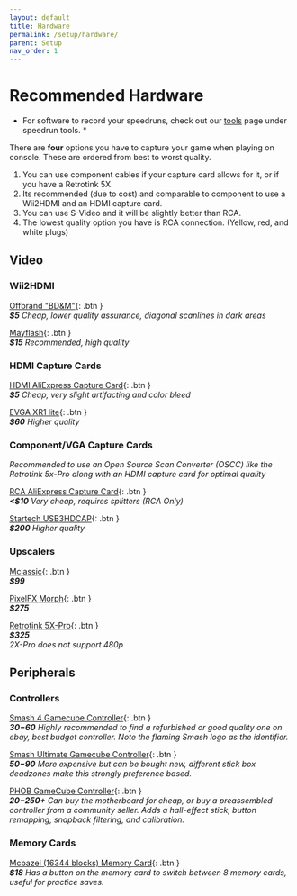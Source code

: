 ```yaml
---
layout: default
title: Hardware
permalink: /setup/hardware/
parent: Setup
nav_order: 1
---
```

# Recommended Hardware

* For software to record your speedruns, check out our [tools](https://smscommunity.github.io/sms-guide/tools#speedrun-tools) page under speedrun tools. *  

There are **four** options you have to capture your game when playing on console. These are ordered from best to worst quality.  
1. You can use component cables if your capture card allows for it, or if you have a Retrotink 5X.
2. Its recommended (due to cost) and comparable to component to use a Wii2HDMI and an HDMI capture card.  
3. You can use S-Video and it will be slightly better than RCA.
4. The lowest quality option you have is RCA connection. (Yellow, red, and white plugs)  

## Video

### Wii2HDMI
[Offbrand "BD&M"](https://www.amazon.com/dp/B0CZ716J42){: .btn }  
<i> **$5** Cheap, lower quality assurance, diagonal scanlines in dark areas </i>    

[Mayflash](https://www.amazon.com/dp/B07XG6X4TC){: .btn }  
<i> **$15** Recommended, high quality </i>    

### HDMI Capture Cards
[HDMI AliExpress Capture Card](https://www.aliexpress.us/item/3256804732218807.html?spm=a2g0o.productlist.main.5.36c5HsqEHsqEIy&algo_pvid=cff1c4f1-23e3-4a70-b05c-2f4a2e6bd4ba&algo_exp_id=cff1c4f1-23e3-4a70-b05c-2f4a2e6bd4ba-25&pdp_ext_f=%7B%22order%22%3A%223343%22%2C%22eval%22%3A%221%22%7D&pdp_npi=6%40dis%21USD%2111.28%213.78%21%21%2111.28%213.78%21%402103209b17563180118006572e95e6%2112000037945115206%21sea%21US%210%21ABX%211%210%21n_tag%3A-29910%3Bd%3A47a738b%3Bm03_new_user%3A-29895%3BpisId%3A5000000174221210&curPageLogUid=r2It8N7xDp0n&utparam-url=scene%3Asearch%7Cquery_from%3A%7Cx_object_id%3A1005004918533559%7C_p_origin_prod%3A){: .btn }  
<i> **$5** Cheap, very slight artifacting and color bleed </i>  

[EVGA XR1 lite](https://a.co/d/6B7HP8d){: .btn }  
<i> **$60** Higher quality </i>  

### Component/VGA Capture Cards

<i> Recommended to use an Open Source Scan Converter (OSCC) like the Retrotink 5x-Pro along with an HDMI capture card for optimal quality </i>  

[RCA AliExpress Capture Card](https://www.aliexpress.us/item/3256807957178619.html?spm=a2g0o.productlist.main.28.583f635fngTluk&algo_pvid=063b2638-7390-418d-af56-2ce5e7429f12&algo_exp_id=063b2638-7390-418d-af56-2ce5e7429f12-54&pdp_ext_f=%7B"order"%3A"455"%2C"eval"%3A"1"%2C"fromPage"%3A"search"%7D&pdp_npi=6%40dis%21USD%219.67%212.67%21%21%2168.59%2118.95%21%402101ef7017602042428117182ea115%2112000043971452905%21sea%21US%210%21ABX%211%210%21n_tag%3A-29910%3Bd%3A40ac3ec0%3Bm03_new_user%3A-29895%3BpisId%3A5000000187461913&curPageLogUid=4OzYTXDP0ouM&utparam-url=scene%3Asearch%7Cquery_from%3A%7Cx_object_id%3A1005008143493371%7C_p_origin_prod%3A){: .btn }  
<i> **<$10** Very cheap, requires splitters (RCA Only) </i>  

[Startech USB3HDCAP](https://www.startech.com/en-us/audio-video-products/usb3hdcap?srsltid=AfmBOooD_St0S-V0Gsu5IUK1_ip7rBXS7Y4NIbNrruGR6oTqchuXa-kH){: .btn }  
<i> **$200** Higher quality </i>  

### Upscalers
[Mclassic](https://marseilleinc.com/products/buy-mclassic){: .btn }  
<i> **$99** </i>  

[PixelFX Morph](https://www.pixelfx.co/product-page/Morph-4k-Upscaler-Advanced-HDMI-Gaming-Media){: .btn }  
<i> **$275** </i>  

[Retrotink 5X-Pro](https://www.retrotink.com/product-page/5x-pro){: .btn }  
<i> **$325** </i>  
*2X-Pro does not support 480p*

## Peripherals

### Controllers
[Smash 4 Gamecube Controller](https://smscommunity.github.io/sms-guide/assets/general/hardware/smash4gccex.jpeg){: .btn }  
<i> **$30-$60** Highly recommended to find a refurbished or good quality one on ebay, best budget controller. Note the flaming Smash logo as the identifier. </i>  

[Smash Ultimate Gamecube Controller](https://smscommunity.github.io/sms-guide/assets/general/hardware/smashultgccex.png){: .btn }  
<i> **$50-$90** More expensive but can be bought new, different stick box deadzones make this strongly preference based. </i>  

[PHOB GameCube Controller](https://smscommunity.github.io/sms-guide/assets/general/hardware/phobmobocex.png){: .btn }  
<i> **$20-$250+** Can buy the motherboard for cheap, or buy a preassembled controller from a community seller. Adds a hall-effect stick, button remapping, snapback filtering, and calibration. </i>  

### Memory Cards
[Mcbazel (16344 blocks) Memory Card](https://a.co/d/24FOwof){: .btn }  
<i> **$18** Has a button on the memory card to switch between 8 memory cards, useful for practice saves. </i>  
